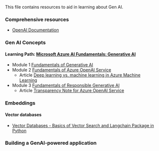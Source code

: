 This file contains resources to aid in learning about Gen AI.

### Comprehensive resources
* [OpenAI Documentation](https://platform.openai.com/docs/overview)

### Gen AI Concepts
#### Learning Path: [Microsoft Azure AI Fundamentals: Generative AI](https://learn.microsoft.com/en-us/training/paths/introduction-generative-ai/)
* Module 1 [Fundamentals of Generative AI](https://learn.microsoft.com/en-us/training/modules/fundamentals-generative-ai)
* Module 2 [Fundamentals of Azure OpenAI Service](https://learn.microsoft.com/en-us/training/modules/explore-azure-openai/)
  * Article [Deep learning vs. machine learning in Azure Machine Learning](https://learn.microsoft.com/en-us/azure/machine-learning/concept-deep-learning-vs-machine-learning?view=azureml-api-2)
* Module 3 [Fundamentals of Responsible Generative AI](https://learn.microsoft.com/en-us/training/modules/responsible-generative-ai/)
  * Article [Transparency Note for Azure OpenAI Service](https://learn.microsoft.com/en-us/legal/cognitive-services/openai/transparency-note?tabs=text)

### Embeddings
#### Vector databases
* [Vector Databases - Basics of Vector Search and Langchain Package in Python](https://hackernoon.com/vector-databases-basics-of-vector-search-and-langchain-package-in-python)

### Building a GenAI-powered application
